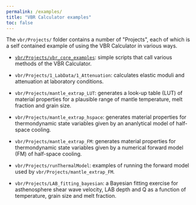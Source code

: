 ```yaml
---
permalink: /examples/
title: "VBR Calculator examples"
toc: false
---
```


The `vbr/Projects/` folder contains a number of "Projects", each of which is a self contained example of using the VBR Calculator in various ways.

* [`vbr/Projects/vbr_core_examples`](/vbr/examples/vbrcore/): simple scripts that call various methods of the VBR Calculator.

* `vbr/Projects/1_LabData/1_Attenuation`: calculates elastic moduli and attenuation at laboratory conditions.

* `vbr/Projects/mantle_extrap_LUT`: generates a look-up table (LUT) of material properties for a plausible range of mantle temperature, melt fraction and grain size.

* `vbr/Projects/mantle_extrap_hspace`: generates material properties for thermondynamic state variables given by an ananlytical model of half-space cooling.

* `vbr/Projects/mantle_extrap_FM`: generates material properties for thermondynamic state variables given by a numerical forward model (FM) of half-space cooling.

* `vbr/Projects/runThermalModel`: examples of running the forward model used by `vbr/Projects/mantle_extrap_FM`.

* `vbr/Projects/LAB_fitting_bayesian`: a Bayesian fitting exercise for asthenosphere shear wave velocity, LAB depth and Q as a function of temperature, grain size and melt fraction. 
